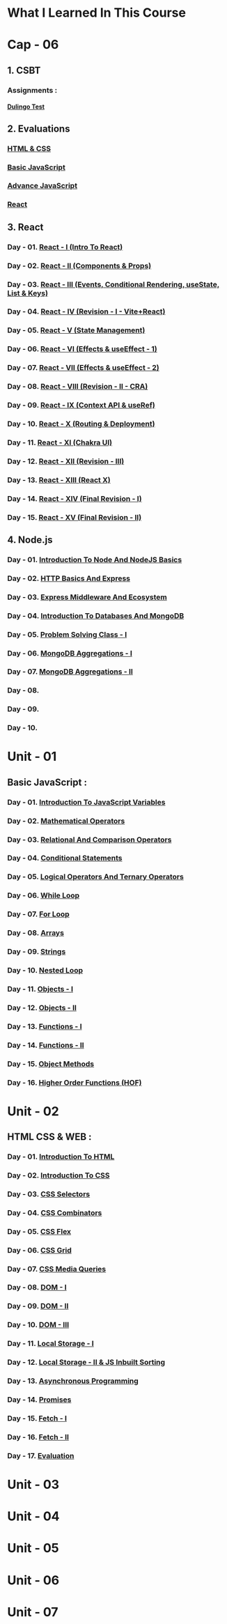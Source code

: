 # What I Learned In This Course

# Cap - 06

## 1. CSBT

### Assignments :

#### [Dulingo Test](./Cap-06/CSBT/Assignments/Dulingo-Test.png)

## 2. Evaluations

### [HTML & CSS](./Cap-06/Evaluations/01-HTML-And-CSS/)

### [Basic JavaScript](./Cap-06/Evaluations/02-Basic-JavaScript/)

### [Advance JavaScript](./Cap-06/Evaluations/03-Advance-JavaScript/)

### [React](./Cap-06/Evaluations/04-React/)

## 3. React

### Day - 01. [React - I (Intro To React)](./Cap-06/React/Day-01-React-I-[Intro-To-React]/)

### Day - 02. [React - II (Components & Props)](./Cap-06/React/Day-02-React-II-[Components_Props]/)

### Day - 03. [React - III (Events, Conditional Rendering, useState, List & Keys)](./Cap-06/React/Day-03-React-III-[Events_Conditional-Rendering_UseState_List-And-Keys]/)

### Day - 04. [React - IV (Revision - I - Vite+React)](./Cap-06/React/Day-04-Revision-I-[Vite+React]/)

### Day - 05. [React - V (State Management)](./Cap-06/React/Day-05-React-IV-[State-Management]/)

### Day - 06. [React - VI (Effects & useEffect - 1)](./Cap-06/React/Day-06-React-V-Effects-And-UseEffect-I/)

### Day - 07. [React - VII (Effects & useEffect - 2)](./Cap-06/React/Day-07-React-VI-Effects-And-useEffect-II/)

### Day - 08. [React - VIII (Revision - II - CRA)](./Cap-06/React/Day-08-Revision-II/)

### Day - 09. [React - IX (Context API & useRef)](./Cap-06/React/Day-09-React-VII-Context-API-And-useRef/)

### Day - 10. [React - X (Routing & Deployment)](./Cap-06/React/Day-10-React-VIII-Routing-And-Deployment/)

### Day - 11. [React - XI (Chakra UI)](./Cap-06/React/Day-11-React-IX-Chakra-UI/)

### Day - 12. [React - XII (Revision - III)](./Cap-06/React/Day-12-Revision-III/)

### Day - 13. [React - XIII (React X)](./Cap-06/React/Day-13-React-X/)

### Day - 14. [React - XIV (Final Revision - I)](./Cap-06/React/Day-14-Final-Revision-I/)

### Day - 15. [React - XV (Final Revision - II)](./Cap-06/React/Day-15-Final-Revision-II/)

## 4. Node.js

### Day - 01. [Introduction To Node And NodeJS Basics](./Cap-06/Backend/01-NodeJS/Day-01-Introduction-To-Node-And-NodeJS-Basics/)

### Day - 02. [HTTP Basics And Express](./Cap-06/Backend/01-NodeJS/Day-02-HTTP-Basics-And-Express/)

### Day - 03. [Express Middleware And Ecosystem](./Cap-06/Backend/01-NodeJS/Day-03-Express-Middleware-And-Ecosystem/)

### Day - 04. [Introduction To Databases And MongoDB](./Cap-06/Backend/01-NodeJS/Day-04-Introduction-to-Databases-And-MongoDB/)

### Day - 05. [Problem Solving Class - I](./Cap-06/Backend/01-NodeJS/Day-05-Problem-Solving-Class-I/)

### Day - 06. [MongoDB Aggregations - I](./Cap-06/Backend/01-NodeJS/Day-06-MongoDB-Aggregations-I/)

### Day - 07. [MongoDB Aggregations - II](./Cap-06/Backend/01-NodeJS/Day-07-MongoDB-Aggregations-II/)

### Day - 08. [](./Cap-06/Backend/01-NodeJS)

### Day - 09. [](./Cap-06/Backend/01-NodeJS)

### Day - 10. [](./Cap-06/Backend/01-NodeJS)

# Unit - 01

## Basic JavaScript :

### Day - 01. [Introduction To JavaScript Variables](./Unit-1/Basic-JavaScript/Day-01-Introduction-To-JavaScript-Variables/)

### Day - 02. [Mathematical Operators](./Unit-1/Basic-JavaScript/Day-02-Mathematical-Operators/)

### Day - 03. [Relational And Comparison Operators](./Unit-1/Basic-JavaScript/Day-03-Relational-And-Comparison-Operators/)

### Day - 04. [Conditional Statements](./Unit-1/Basic-JavaScript/Day-04-Conditional-Statements/)

### Day - 05. [Logical Operators And Ternary Operators](./Unit-1/Basic-JavaScript/Day-05-Logical-Operators-And-Ternary-Operators/)

### Day - 06. [While Loop](./Unit-1/Basic-JavaScript/Day-06-While-Loop/)

### Day - 07. [For Loop](./Unit-1/Basic-JavaScript/Day-07-For-Loop/)

### Day - 08. [Arrays](./Unit-1/Basic-JavaScript/Day-08-Arrays/)

### Day - 09. [Strings](./Unit-1/Basic-JavaScript/Day-09-Strings/)

### Day - 10. [Nested Loop](./Unit-1/Basic-JavaScript/Day-10-Nested-Loop/)

### Day - 11. [Objects - I](./Unit-1/Basic-JavaScript/Day-11-Objects-I/)

### Day - 12. [Objects - II](./Unit-1/Basic-JavaScript/Day-12-Objects-II/)

### Day - 13. [Functions - I](./Unit-1/Basic-JavaScript/Day-13-Functions-I/)

### Day - 14. [Functions - II](./Unit-1/Basic-JavaScript/Day-14-Functions-II/)

### Day - 15. [Object Methods](./Unit-1/Basic-JavaScript/Day-15-Object-Methods/)

### Day - 16. [Higher Order Functions (HOF)](./Unit-1/Basic-JavaScript/Day-16-Higher-Order-Functions-HOF/)

<!-- ## DSA 101 -->

# Unit - 02

## HTML CSS & WEB :

### Day - 01. [Introduction To HTML](./Unit-2/Web-HTML_CSS/Day-01-Introduction-To-HTML/)

### Day - 02. [Introduction To CSS](./Unit-2/Web-HTML_CSS/Day-02-Introduction-To-CSS/)

### Day - 03. [CSS Selectors](./Unit-2/Web-HTML_CSS/Day-03-CSS-Selectors/)

### Day - 04. [CSS Combinators](./Unit-2/Web-HTML_CSS/Day-04-CSS-Combinators/)

### Day - 05. [CSS Flex](./Unit-2/Web-HTML_CSS/Day-05-CSS-Flex/)

### Day - 06. [CSS Grid](./Unit-2/Web-HTML_CSS/Day-06-CSS-Grid/)

### Day - 07. [CSS Media Queries](./Unit-2/Web-HTML_CSS/Day-07-CSS-Media-Queries/)

### Day - 08. [DOM - I](./Unit-2/Web-HTML_CSS/Day-08-DOM-I/)

### Day - 09. [DOM - II](./Unit-2/Web-HTML_CSS/Day-09-DOM-II/)

### Day - 10. [DOM - III](./Unit-2/Web-HTML_CSS/Day-10-DOM-III/)

### Day - 11. [Local Storage - I](./Unit-2/Web-HTML_CSS/Day-11-Local-Storage-I/)

### Day - 12. [Local Storage - II & JS Inbuilt Sorting](./Unit-2/Web-HTML_CSS/Day-12-Local-Storage-II_JS-Inbuilt-Sorting/)

### Day - 13. [Asynchronous Programming](./Unit-2/Web-HTML_CSS/Day-13-Asynchronous-Programming/)

### Day - 14. [Promises](./Unit-2/Web-HTML_CSS/Day-14-Promises/)

### Day - 15. [Fetch - I](./Unit-2/Web-HTML_CSS/Day-15-Fetch-I/)

### Day - 16. [Fetch - II](./Unit-2/Web-HTML_CSS/Day-16-Fetch-II/)

### Day - 17. [Evaluation](./Unit-2/Web-HTML_CSS/Evaluation/)

<!-- ## DSA 201 : -->

# Unit - 03

# Unit - 04

# Unit - 05

# Unit - 06

# Unit - 07

